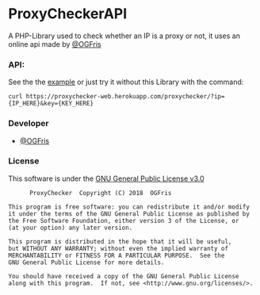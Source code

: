 # ProxyCheckerAPI
A PHP-Library used to check whether an IP is a proxy or not, it uses an online api made by [@OGFris](https://twitter.com/OGFris)
### API:
See the the [example](https://github.com/OGFris/ProxyCheckerAPI/tree/master/example) or just try it without this Library with the command:
    
    curl https://proxychecker-web.herokuapp.com/proxychecker/?ip={IP_HERE}&key={KEY_HERE}
### Developer
- [@OGFris](https://twitter.com/OGFris)
### License
This software is under the [GNU General Public License v3.0](https://github.com/OGFris/ProxyCheckerAPI/blob/master/LICENSE)

          ProxyChecker  Copyright (C) 2018  OGFris

    This program is free software: you can redistribute it and/or modify
    it under the terms of the GNU General Public License as published by
    the Free Software Foundation, either version 3 of the License, or
    (at your option) any later version.

    This program is distributed in the hope that it will be useful,
    but WITHOUT ANY WARRANTY; without even the implied warranty of
    MERCHANTABILITY or FITNESS FOR A PARTICULAR PURPOSE.  See the
    GNU General Public License for more details.

    You should have received a copy of the GNU General Public License
    along with this program.  If not, see <http://www.gnu.org/licenses/>.
